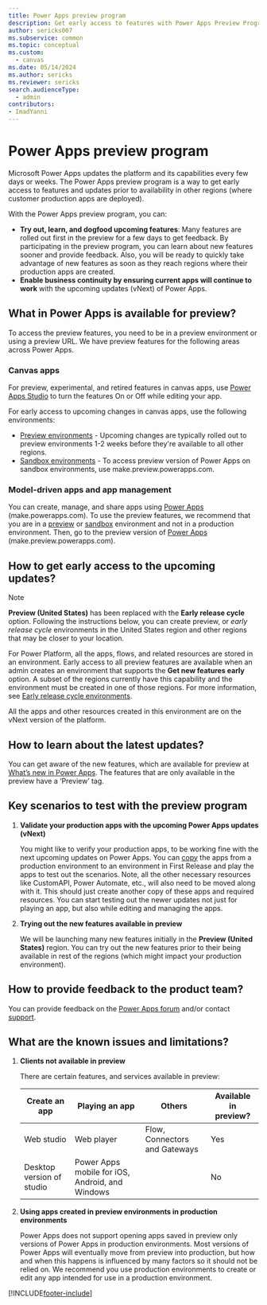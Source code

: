 ```yaml
---
title: Power Apps preview program 
description: Get early access to features with Power Apps Preview Program.
author: sericks007
ms.subservice: common
ms.topic: conceptual
ms.custom: 
  - canvas
ms.date: 05/14/2024
ms.author: sericks
ms.reviewer: sericks
search.audienceType: 
  - admin
contributors:
- ImadYanni 
---
```

# Power Apps preview program

Microsoft Power Apps updates the platform and its capabilities every few days or weeks. The Power Apps preview program is a way to get early access to features and updates prior to availability in other regions (where customer production apps are deployed).

With the Power Apps preview program, you can:
- **Try out, learn, and dogfood upcoming features**: Many features are rolled out first in the preview for a few days to get feedback. By participating in the preview program, you can learn about new features sooner and provide feedback. Also, you will be ready to quickly take advantage of new features as soon as they reach regions where their production apps are created.
- **Enable business continuity by ensuring current apps will continue to work** with the upcoming updates (vNext) of Power Apps.

## What in Power Apps is available for preview?

To access the preview features, you need to be in a preview environment or using a preview URL. We have preview features for the following areas across Power Apps.

### Canvas apps

For preview, experimental, and retired features in canvas apps, use [Power Apps Studio](/powerapps/maker/canvas-apps/working-with-experimental-preview) to turn the features On or Off while editing your app.

For early access to upcoming changes in canvas apps, use the following environments:

- [Preview environments](#how-to-get-early-access-to-the-upcoming-updates) - Upcoming changes are typically rolled out to preview environments 1-2 weeks before they're available to all other regions.
- [Sandbox environments](/power-platform/admin/sandbox-environments) - To access preview version of Power Apps on sandbox environments, use make.preview.powerapps.com. 

### Model-driven apps and app management

You can create, manage, and share apps using [Power Apps][2] (make.powerapps.com). To use the preview features, we recommend that you are in a [preview](#how-to-get-early-access-to-the-upcoming-updates) or [sandbox](/power-platform/admin/sandbox-environments) environment and not in a production environment. Then, go to the preview version of [Power Apps][3] (make.preview.powerapps.com).

## How to get early access to the upcoming updates?

> [!Note]
> **Preview (United States)** has been replaced with the **Early release cycle** option. Following the instructions below, you can create preview, or _early release cycle_ environments in the United States region and other regions that may be closer to your location.

For Power Platform, all the apps, flows, and related resources are stored in an environment. Early access to all preview features are available when an admin creates an environment that supports the **Get new features early** option. A subset of the regions currently have this capability and the environment must be created in one of those regions.  For more information, see [Early release cycle environments](/power-platform/admin/early-release).

All the apps and other resources created in this environment are on the vNext version of the platform.

## How to learn about the latest updates?

You can get aware of the new features, which are available for preview at [What’s new in Power Apps][5]. The features that are only available in the preview have a ‘Preview’ tag.

## Key scenarios to test with the preview program

1. **Validate your production apps with the upcoming Power Apps updates (vNext)**

   You might like to verify your production apps, to be working fine with the next upcoming updates on Power Apps. You can [copy](/powerapps/maker/data-platform/export-solutions) the apps from a production environment to an environment in First Release and play the apps to test out the scenarios. Note, all the other necessary resources like CustomAPI, Power Automate, etc., will also need to be moved along with it. This should just create another copy of these apps and required resources. You can start testing out the newer updates not just for playing an app, but also while editing and managing the apps.
   
2. **Trying out the new features available in preview**

   We will be launching many new features initially in the **Preview (United States)** region. You can try out the new features prior to their being available in rest of the regions (which might impact your production environment).

## How to provide feedback to the product team?

You can provide feedback on the [Power Apps forum][8] and/or contact [support][9].

## What are the known issues and limitations?

1. **Clients not available in preview**

   There are certain features, and services available in preview:
   
    | Create an app | Playing an app | Others | Available in preview? |
    | - | - | - | - |
    | Web studio | Web player | Flow, Connectors and Gateways | Yes |
    | Desktop version of studio | Power Apps mobile for iOS, Android, and Windows | | No |

2. **Using apps created in preview environments in production environments**

   Power Apps does not support opening apps saved in preview only versions of Power Apps in production environments. Most versions of Power Apps will eventually move from preview into production, but how and when this happens is influenced by many factors so it should not be relied on. We recommend you use production environments to create or edit any app intended for use in a production environment.

<!--Reference links in article-->
[2]: https://make.powerapps.com
[3]: https://make.preview.powerapps.com
[4]: /powerapps/maker/canvas-apps/working-with-experimental-preview
[5]: /powerapps/whats-new
[7]: https://preview.create.powerapps.com
[8]: https://powerusers.microsoft.com/t5/PowerApps-Community/ct-p/PowerApps1
[9]: https://powerapps.microsoft.com/support/


[!INCLUDE[footer-include](../includes/footer-banner.md)]

